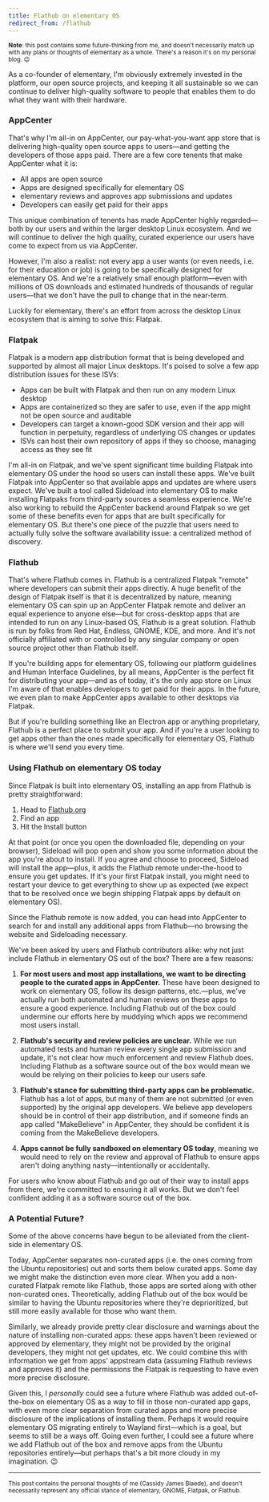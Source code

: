 ```yaml
---
title: Flathub on elementary OS
redirect_from: /flathub
---
```


<small>**Note**: this post contains some future-thinking from me, and doesn't necessarily match up with any plans or thoughts of elementary as a whole. There's a reason it's on my personal blog. 😉️</small>

As a co-founder of elementary, I'm obviously extremely invested in the platform, our open source projects, and keeping it all sustainable so we can continue to deliver high-quality software to people that enables them to do what they want with their hardware.

### AppCenter

That's why I'm all-in on AppCenter, our pay-what-you-want app store that is delivering high-quality open source apps to users—and getting the developers of those apps paid. There are a few core tenents that make AppCenter what it is:

- All apps are open source
- Apps are designed specifically for elementary OS
- elementary reviews and approves app submissions and updates
- Developers can easily get paid for their apps

This unique combination of tenents has made AppCenter highly regarded—both by our users and within the larger desktop Linux ecosystem. And we will continue to deliver the high quality, curated experience our users have come to expect from us via AppCenter.

However, I'm also a realist: not every app a user wants (or even needs, i.e. for their education or job) is going to be specifically designed for elementary OS. And we're a relatively small enough platform—even with millions of OS downloads and estimated hundreds of thousands of regular users—that we don't have the pull to change that in the near-term.

Luckily for elementary, there's an effort from across the desktop Linux ecosystem that is aiming to solve this: Flatpak.

### Flatpak

Flatpak is a modern app distribution format that is being developed and supported by almost all major Linux desktops. It's poised to solve a few app distribution issues for these ISVs:

- Apps can be built with Flatpak and then run on any modern Linux desktop
- Apps are containerized so they are safer to use, even if the app might not be open source and auditable
- Developers can target a known-good SDK version and their app will function in perpetuity, regardless of underlying OS changes or updates
- ISVs can host their own repository of apps if they so choose, managing access as they see fit

I'm all-in on Flatpak, and we've spent significant time building Flatpak into elementary OS under the hood so users can install these apps. We've built Flatpak into AppCenter so that available apps and updates are where users expect. We've built a tool called Sideload into elementary OS to make installing Flatpaks from third-party sources a seamless experience. We're also working to rebuild the AppCenter backend around Flatpak so we get some of these benefits even for apps that are built specifically for elementary OS. But there's one piece of the puzzle that users need to actually fully solve the software availability issue: a centralized method of discovery.

### Flathub

That's where Flathub comes in. Flathub is a centralized Flatpak "remote" where developers can submit their apps directly. A huge benefit of the design of Flatpak itself is that it is decentralized by nature, meaning elementary OS can spin up an AppCenter Flatpak remote and deliver an equal experience to anyone else—but for cross-desktop apps that are intended to run on any Linux-based OS, Flathub is a great solution. Flathub is run by folks from Red Hat, Endless, GNOME, KDE, and more. And it's not officially affiliated with or controlled by any singular company or open source project other than Flathub itself.

If you're building apps for elementary OS, following our platform guidelines and Human Interface Guidelines, by all means, AppCenter is the perfect fit for distributing your app—and as of today, it's the only app store on Linux I'm aware of that enables developers to get paid for their apps. In the future, we even plan to make AppCenter apps available to other desktops via Flatpak.

But if you're building something like an Electron app or anything proprietary, Flathub is a perfect place to submit your app. And if you're a user looking to get apps other than the ones made specifically for elementary OS, Flathub is where we'll send you every time.

### Using Flathub on elementary OS today

Since Flatpak is built into elementary OS, installing an app from Flathub is pretty straightforward:

1. Head to [Flathub.org](https://flathub.org)
2. Find an app
3. Hit the Install button

At that point (or once you open the downloaded file, depending on your browser), Sideload will pop open and show you some information about the app you're about to install. If you agree and choose to proceed, Sideload will install the app—plus, it adds the Flathub remote under-the-hood to ensure you get updates. If it's your first Flatpak install, you might need to restart your device to get everything to show up as expected (we expect that to be resolved once we begin shipping Flatpak apps by default on elementary OS).

Since the Flathub remote is now added, you can head into AppCenter to search for and install any additional apps from Flathub—no browsing the website and Sideloading necessary.

We've been asked by users and Flathub contributors alike: why not just include Flathub in elementary OS out of the box? There are a few reasons:

1. **For most users and most app installations, we want to be directing people to the curated apps in AppCenter.** These have been designed to work on elementary OS, follow its design patterns, etc.—plus, we've actually run both automated and human reviews on these apps to ensure a good experience. Including Flathub out of the box could undermine our efforts here by muddying which apps we recommend most users install.

2. **Flathub's security and review policies are unclear.** While we run automated tests and human review every single app submission and update, it's not clear how much enforcement and review Flathub does. Including Flathub as a software source out of the box would mean we would be relying on their policies to keep our users safe.

3. **Flathub's stance for submitting third-party apps can be problematic.** Flathub has a lot of apps, but many of them are not submitted (or even supported) by the original app developers. We believe app developers should be in control of their app distribution, and if someone finds an app called "MakeBelieve" in AppCenter, they should be confident it is coming from the MakeBelieve developers.

4. **Apps cannot be fully sandboxed on elementary OS today**, meaning we would need to rely on the review and approval of Flathub to ensure apps aren't doing anything nasty—intentionally or accidentally.

For users who know about Flathub and go out of their way to install apps from there, we're committed to ensuring it all works. But we don't feel confident adding it as a software source out of the box.

### A Potential Future?

Some of the above concerns have begun to be alleviated from the client-side in elementary OS.

Today, AppCenter separates non-curated apps (i.e. the ones coming from the Ubuntu repositories) out and sorts them below curated apps. Some day we might make the distinction even more clear. When you add a non-curated Flatpak remote like Flathub, those apps are sorted along with other non-curated ones. Theoretically, adding Flathub out of the box would be similar to having the Ubuntu repositories where they're deprioritized, but still more easily available for those who want them.

Similarly, we already provide pretty clear disclosure and warnings about the nature of installing non-curated apps: these apps haven't been reviewed or approved by elementary, they might not be provided by the original developers, they might not get updates, etc. We could combine this with information we get from apps' appstream data (assuming Flathub reviews and approves it) and the permissions the Flatpak is requesting to have even more precise disclosure.

Given this, I _personally_ could see a future where Flathub was added out-of-the-box on elementary OS as a way to fill in those non-curated app gaps, with even more clear separation from curated apps and more precise disclosure of the implications of installing them. Perhaps it would require elementary OS migrating entirely to Wayland first—which is a goal, but seems to still be a ways off. Going even further, I could see a future where we add Flathub out of the box and remove apps from the Ubuntu repositories entirely—but perhaps that's a bit more cloudy in my imagination. 😉️

---

<small markdown="1">This post contains the personal thoughts of me (Cassidy James Blaede), and doesn't necessarily represent any official stance of elementary, GNOME, Flatpak, or Flathub.</small>
